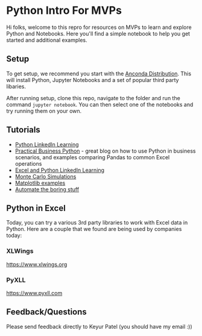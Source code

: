 # Python Intro For MVPs
 
Hi folks, welcome to this repro for resources on MVPs to learn and explore Python and Notebooks.  Here you'll find a simple notebook to help you get started and additional examples.


## Setup
To get setup, we recommend you start with the [Anconda Distribution](https://www.anaconda.com/). This will install Python, Jupyter Notebooks and a set of popular third party libaries.

After running setup, clone this repo, navigate to the folder and run the command `jupyter notebook`. You can then select one of the notebooks and try running them on your own.

## Tutorials
- [Python LinkedIn Learning](https://www.linkedin.com/learning/topics/python?u=3322)
- [Practical Business Python](https://pbpython.com/excel-pandas-comp.html) - great blog on how to use Python in business scenarios, and examples comparing Pandas to common Excel operations
- [Excel and Python LinkedIn Learning](https://www.linkedin.com/learning/using-python-with-excel/managing-excel-with-python?u=3322)
- [Monte Carlo Simulations](https://pbpython.com/monte-carlo.html)
- [Matplotlib examples](https://matplotlib.org/3.2.0/gallery/index.html)
- [Automate the boring stuff](https://automatetheboringstuff.com/)

## Python in Excel
Today, you can try a various 3rd party libraries to work with Excel data in Python. Here are a couple that we found are being used by companies today:

### XLWings
https://www.xlwings.org

### PyXLL
https://www.pyxll.com


## Feedback/Questions
Please send feedback directly to Keyur Patel (you should have my email :))

